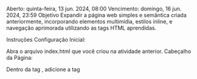 Aberto: quinta-feira, 13 jun. 2024, 08:00
Vencimento: domingo, 16 jun. 2024, 23:59
Objetivo
Expandir a página web simples e semântica criada anteriormente, incorporando elementos multimídia, estilos inline, e navegação aprimorada utilizando as tags HTML aprendidas.

Instruções
Configuração Inicial:

Abra o arquivo index.html que você criou na atividade anterior.
Cabeçalho da Página:

Dentro da tag <head>, adicione a tag <style> para definir alguns estilos básicos inline para a página;
Corpo da Página:

Dentro da tag <body>, adicione os seguintes elementos:

Header:

Utilize a tag <header> para incluir um título da página (<h1>), um subtítulo (<h2>), e um parágrafo de introdução (<p>);

Navegação:
Utilize a tag <nav> para criar um menu de navegação com links (<a>) para as diferentes seções da página (use tags <ul> e <li>);
Adicione uma nova seção para mídia, incluindo áudio e vídeo
 
Entrega:

Os alunos devem salvar o arquivo index.html atualizado e abrir no navegador para verificar se a estrutura está correta e se os elementos multimídia estão funcionando.
Com o arquivo correto, vocês podem inserir ele no campo de entrega ou colocar o código dentro da caixa de entrega.
Dicas Adicionais
Personalizem o conteúdo e os estilos da página.
Testem os links de navegação para garantir que funcionem corretamente.
Experimentem outros atributos e elementos HTML para enriquecer a página.